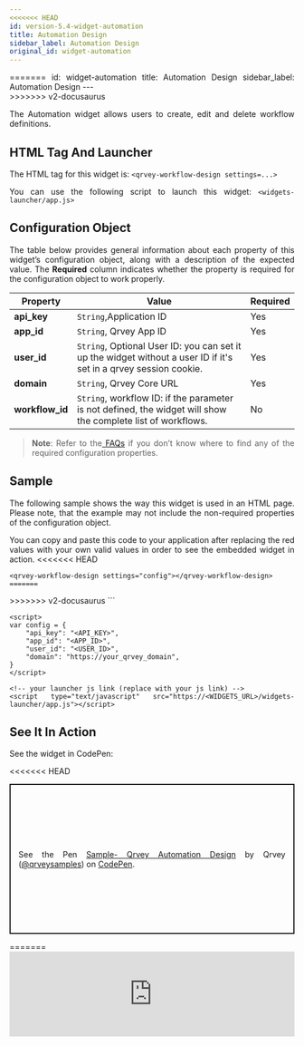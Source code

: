```yaml
---
<<<<<<< HEAD
id: version-5.4-widget-automation
title: Automation Design
sidebar_label: Automation Design
original_id: widget-automation
---
```


<div style="text-align: justify">
=======
id: widget-automation
title: Automation Design
sidebar_label: Automation Design
---

<div style={{textAlign: "justify"}}>
>>>>>>> v2-docusaurus

The Automation widget allows users to create, edit and delete workflow definitions.

## HTML Tag And Launcher
The HTML tag for this widget is:
`<qrvey-workflow-design settings=...>`

You can use the following script to launch this widget: `<widgets-launcher/app.js>`

## Configuration Object
The table below provides general information about each property of this widget’s configuration object, along with a description of the expected value. The **Required** column indicates whether the property is required for the configuration object to work properly.


| **Property** | **Value** | **Required** |
| --- | --- | --- |
| **api_key** | `String`,Application ID | Yes |
| **app_id** | `String`, Qrvey App ID| Yes |
| **user_id** | `String`, Optional User ID: you can set it up the widget without a user ID if it's set in a qrvey session cookie. | Yes  |
| **domain** | `String`, Qrvey Core URL | Yes  |
 |**workflow_id** | `String`, workflow ID: if the parameter is not defined, the widget will show the complete list of workflows.| No  |   


> **Note**: Refer to the<a href="/docs/faqs/faqs-intro/"> FAQs</a> if you don’t know where to find any of the required configuration properties. 


## Sample
The following sample shows the way this widget is used in an HTML page. Please note, that the example may not include the non-required properties of the configuration object. 

You can copy and paste this code to your application after replacing the red values with your own valid values in order to see the embedded widget in action.
<<<<<<< HEAD
```
<qrvey-workflow-design settings="config"></qrvey-workflow-design>
=======
``` 
<qrvey-workflow-design settings="config" />
>>>>>>> v2-docusaurus
```

```
<script>
var config = {
    "api_key": "<API_KEY>",
    "app_id": "<APP_ID>",
    "user_id": "<USER_ID>",
    "domain": "https://your_qrvey_domain",
}
</script>
```

```
<!-- your launcher js link (replace with your js link) -->
<script type="text/javascript" src="https://<WIDGETS_URL>/widgets-launcher/app.js"></script>
```
## See It In Action
See the widget in CodePen:

<<<<<<< HEAD
<p class="codepen" data-height="838" data-theme-id="light" data-default-tab="result" data-user="qrveysamples" data-slug-hash="4f4030cdea91163a3b9583234335e360" style="height: 265px; box-sizing: border-box; display: flex; align-items: center; justify-content: center; border: 2px solid; margin: 1em 0; padding: 1em;" data-pen-title="Sample- Qrvey Automation Design">
  <span>See the Pen <a href="https://codepen.io/qrveysamples/pen/4f4030cdea91163a3b9583234335e360">
  Sample- Qrvey Automation Design</a> by Qrvey (<a href="https://codepen.io/qrveysamples">@qrveysamples</a>)
  on <a href="https://codepen.io">CodePen</a>.</span>
</p>
<script async src="https://static.codepen.io/assets/embed/ei.js"></script>
=======
<iframe
  allowFullScreen
  className="cp_embed_iframe "
  frameBorder={0}
  height={838}
  width="100%"
  name="cp_embed_1"
  scrolling="no"
  src="https://codepen.io/qrveysamples/embed/4f4030cdea91163a3b9583234335e360?height=838&theme-id=light&default-tab=result&user=qrveysamples&slug-hash=4f4030cdea91163a3b9583234335e360&pen-title=Sample-%20Qrvey%20Automation%20Design&name=cp_embed_1"
  style={{ width: "100%", overflow: "hidden", display: "block" }}
  title="Sample- Qrvey Automation Design"
  loading="lazy"
  id="cp_embed_4f4030cdea91163a3b9583234335e360"
/>


</div>
>>>>>>> v2-docusaurus
